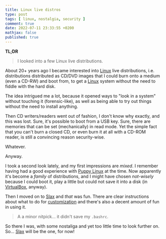 ```yaml
---
title: Linux live distros
type: post
tags: [ linux, nostalgia, security ]
comment: true
date: 2022-07-11 23:33:55 +0200
mathjax: false
published: true
---
```


**TL;DR**

> I looked into a few Linux live distributions.

About 20+ years ago I became interested into [Linux][] live
distributions, i.e. distributions distributed as CD/DVD images that I
could burn onto a medium (even a CD-RW) and boot from, to get a
[Linux][] system without the need to fiddle with the hard disk.

The idea intrigued me a lot, because it opened ways to "look in a
system" without touching it (forensic-like), as well as being able to
try out things without the need to install anything.

Then CD writers/readers went out of fashion, I don't know why exactly,
and this was lost. Sure, it's possible to boot from a USB key. Sure,
there are memories that can be set (mechanically) in read mode. Yet the
simple fact that you can't burn a closed CD, or even burn it at all with
a CD-ROM reader, is still a convincing reason security-wise.

Whatever.

Anyway.

I took a second look lately, and my first impressions are *mixed*. I
remember having had a good experience with [Puppy Linux][] at the time.
Now apparently it's become a *family* of distributions, and I might have
chosen *not-wisely* because I could boot it, play a little but could not
save it into a disk (in [VirtualBox][], anyway).

Then I moved on to [Slax][] and *that* was fun. There are clear
instructions about what to do for [customization][slax-custom] and
there's also a decent amount of fun in using it.

> A a minor nitpick... it didn't save my `.bashrc`.

So there I was, with some nostaliga and yet too little time to look
further on. So... [Slax][] will be the one, for now!

[Linux]: https://www.kernel.org
[Puppy Linux]: https://puppylinux-woof-ce.github.io/
[VirtualBox]: https://www.virtualbox.org/
[Slax]: https://www.slax.org/
[slax-custom]: https://www.slax.org/customize.php
